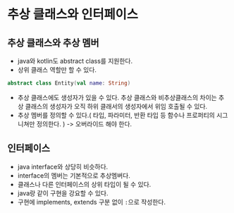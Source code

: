 # 추상 클래스와 인터페이스

## 추상 클래스와 추상 멤버
- java와 kotlin도 abstract class를 지원한다.
- 상위 클래스 역할만 할 수 있다.

```kotlin
abstract class Entity(val name: String)
```

- 추상 클래스에도 생성자가 있을 수 있다. 추상 클래스와 비추상클래스의 차이는 추상 클래스의 생성자가 오직 하위 클래서의 생성자에서 위임 호출될 수 있다.
- 추상 멤버를 정의할 수 있다.( 타입, 파라미터, 반환 타입 등 함수나 프로퍼티의 시그니쳐만 정의한다. ) -> 오버라이드 해야 한다.


## 인터페이스
- java interface와 상당히 비슷하다.
- interface의 멤버는 기본적으로 추상멤버다.
- 클래스나 다른 인터페이스의 상위 타입이 될 수 있다.
- java랑 같이 구현을 강요할 수 있다.
- 구현에 implements, extends 구분 없이 `:`으로 작성한다.